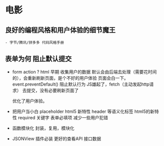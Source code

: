 # 电影

## 良好的编程风格和用户体验的细节魔王
    - 字节/腾讯/拼多多 代码风格手册

## 表单为何 阻止默认提交
- form action ?
    html 早期 收集用户的数据 默认会由后端去处理（需要花时间的），会重新刷新页面，是个不好的用户体验
    页面会白一下。
    event.preventDefault() 阻止默认行为 JS雄起了，fetch（主动发起http请求） 去提交，没有必要刷新页面了

    优化了用户体验。
- 把用户当小白
    placeholder html5 新特性 
    header 等语义化标签 html5的新特性
    required 关键字 表单必填项 减少一些用户犯错

- 函数模块化 
    封装，复用，模块化
- JSONView 插件必装 更好的查看API 接口数据

